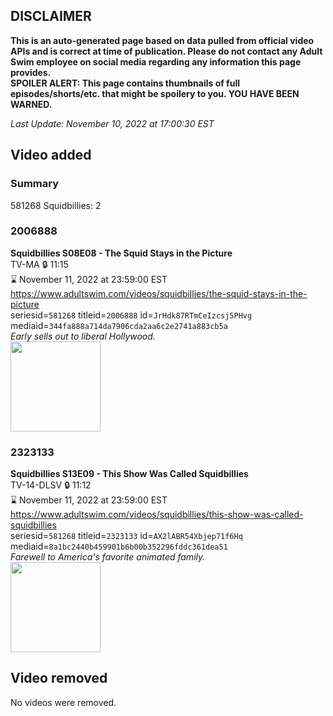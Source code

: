 ## DISCLAIMER
**This is an auto-generated page based on data pulled from official video APIs and is correct at time of publication. Please do not contact any Adult Swim employee on social media regarding any information this page provides.**  
**SPOILER ALERT: This page contains thumbnails of full episodes/shorts/etc. that might be spoilery to you. YOU HAVE BEEN WARNED.**  

_Last Update: November 10, 2022 at 17:00:30 EST_
## Video added
### Summary
581268 Squidbillies: 2  
### 2006888
**Squidbillies S08E08 - The Squid Stays in the Picture**  
TV-MA 🔒 11:15  
⌛ November 11, 2022 at 23:59:00 EST  
https://www.adultswim.com/videos/squidbillies/the-squid-stays-in-the-picture  
seriesid=`581268` titleid=`2006888` id=`JrHdk87RTmCeIzcsj5PHvg` mediaid=`344fa888a714da7906cda2aa6c2e2741a883cb5a`  
_Early sells out to liberal Hollywood._  
<a href="https://media.cdn.adultswim.com/uploads/20200414/thumbnails/2_20414114135-squidbillies_709_dup-20131024.jpg"><img src="https://media.cdn.adultswim.com/uploads/20200414/thumbnails/2_20414114135-squidbillies_709_dup-20131024.jpg" height="144px" /></a>
### 2323133
**Squidbillies S13E09 - This Show Was Called Squidbillies**  
TV-14-DLSV 🔒 11:12  
⌛ November 11, 2022 at 23:59:00 EST  
https://www.adultswim.com/videos/squidbillies/this-show-was-called-squidbillies  
seriesid=`581268` titleid=`2323133` id=`AX2lABR54Xbjep71f6Hq` mediaid=`8a1bc2440b459901b6b00b352296fddc361dea51`  
_Farewell to America's favorite animated family._  
<a href="https://media.cdn.adultswim.com/uploads/20211210/thumbnails/2_2112101039330-Squidbillies_1110_ThisShowWasCalledSquidbillies.png"><img src="https://media.cdn.adultswim.com/uploads/20211210/thumbnails/2_2112101039330-Squidbillies_1110_ThisShowWasCalledSquidbillies.png" height="144px" /></a>
## Video removed
No videos were removed.  
